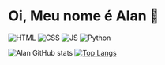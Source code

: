 <div>
  <h1> Oi, Meu nome é Alan 🐢 </h1>
  
  ![HTML](https://img.shields.io/badge/HTML5-E34F26?style=for-the-badge&logo=html5&logoColor=white) 
  ![CSS](https://img.shields.io/badge/CSS3-1572B6?style=for-the-badge&logo=css3&logoColor=white)
  ![JS](https://img.shields.io/badge/JavaScript-F7DF1E?style=for-the-badge&logo=javascript&logoColor=black) 
  ![Python](https://img.shields.io/badge/Python-14354C?style=for-the-badge&logo=python&logoColor=white) 
  <!-- 
  ![C#](https://img.shields.io/badge/C%23-239120?style=for-the-badge&logo=c-sharp&logoColor=white) 
  ![React](https://img.shields.io/badge/React-20232A?style=for-the-badge&logo=react&logoColor=61DAFB) 
  ![.Net](https://img.shields.io/badge/.NET-5C2D91?style=for-the-badge&logo=.net&logoColor=white)
  ![Django](https://img.shields.io/badge/Django-092E20?style=for-the-badge&logo=django&logoColor=white)
  -->

</div>

<div>

  ![Alan GitHub stats](https://github-readme-stats.vercel.app/api?username=AlannTorres&show_icons=true&theme=github_dark&include_all_commits=true&count_private=true&border_color=0D1117)
  [![Top Langs](https://github-readme-stats.vercel.app/api/top-langs/?username=AlannTorres&layout=compact&langs_count=7&theme=github_dark&border_color=0D1117)](https://github.com/AlannTorres/github-readme-stats)

</div>


  
  
